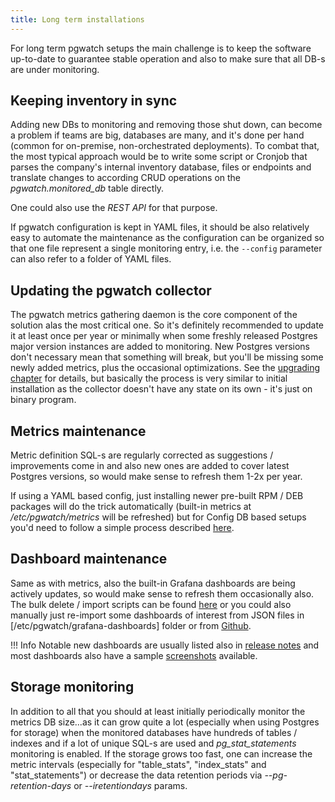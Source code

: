 ```yaml
---
title: Long term installations
---
```


For long term pgwatch setups the main challenge is to keep the software
up-to-date to guarantee stable operation and also to make sure that all
DB-s are under monitoring.

## Keeping inventory in sync

Adding new DBs to monitoring and removing those shut down, can become a
problem if teams are big, databases are many, and it's done per hand
(common for on-premise, non-orchestrated deployments). To combat that,
the most typical approach would be to write some script or Cronjob that
parses the company's internal inventory database, files or endpoints
and translate changes to according CRUD operations on the
*pgwatch.monitored_db* table directly.

One could also use the *REST API* for that purpose.

If pgwatch configuration is kept in YAML files, it should be also
relatively easy to automate the maintenance as the configuration can be
organized so that one file represent a single monitoring entry, i.e. the
`--config` parameter can also refer to a folder of YAML files.

## Updating the pgwatch collector

The pgwatch metrics gathering daemon is the core component of the
solution alas the most critical one. So it's definitely recommended to
update it at least once per year or minimally when some freshly released
Postgres major version instances are added to monitoring. New Postgres
versions don't necessary mean that something will break, but you'll be
missing some newly added metrics, plus the occasional optimizations. See
the [upgrading chapter](upgrading.md) for details, but basically
the process is very similar to initial installation as the collector
doesn't have any state on its own - it's just on binary program.

## Metrics maintenance

Metric definition SQL-s are regularly corrected as suggestions /
improvements come in and also new ones are added to cover latest
Postgres versions, so would make sense to refresh them 1-2x per year.

If using a YAML based config, just installing newer pre-built RPM / DEB
packages will do the trick automatically (built-in metrics at
*/etc/pgwatch/metrics* will be refreshed) but for Config DB based
setups you'd need to follow a simple process described
[here](upgrading.md#updating-metric-definitions).

## Dashboard maintenance

Same as with metrics, also the built-in Grafana dashboards are being
actively updates, so would make sense to refresh them occasionally also.
The bulk delete / import scripts can be found
[here](https://github.com/cybertec-postgresql/pgwatch/tree/master/grafana)
or you could also manually just re-import some dashboards of interest
from JSON files in [/etc/pgwatch/grafana-dashboards] folder
or from
[Github](https://github.com/cybertec-postgresql/pgwatch/tree/master/grafana).

!!! Info
    Notable new dashboards are usually listed also in [release
    notes](https://github.com/cybertec-postgresql/pgwatch/blob/master/docs/CHANGELOG.md)
    and most dashboards also have a sample
    [screenshots](https://github.com/cybertec-postgresql/pgwatch/tree/master/docs/screenshots)
    available.

## Storage monitoring

In addition to all that you should at least initially periodically
monitor the metrics DB size\...as it can grow quite a lot (especially
when using Postgres for storage) when the monitored databases have
hundreds of tables / indexes and if a lot of unique SQL-s are used and
*pg_stat_statements* monitoring is enabled. If the storage grows too
fast, one can increase the metric intervals (especially for
"table_stats", "index_stats" and "stat_statements") or decrease
the data retention periods via *\--pg-retention-days* or
*\--iretentiondays* params.
